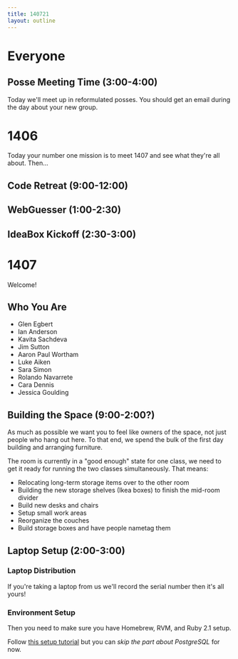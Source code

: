 ```yaml
---
title: 140721
layout: outline
---
```


# Everyone

## Posse Meeting Time (3:00-4:00)

Today we'll meet up in reformulated posses. You should get an email during
the day about your new group.

# 1406

Today your number one mission is to meet 1407 and see what they're all about.
Then...

## Code Retreat (9:00-12:00)

## WebGuesser (1:00-2:30)

## IdeaBox Kickoff (2:30-3:00)

# 1407

Welcome!

## Who You Are

* Glen Egbert
* Ian Anderson
* Kavita Sachdeva
* Jim Sutton
* Aaron Paul Wortham
* Luke Aiken
* Sara Simon
* Rolando Navarrete
* Cara Dennis
* Jessica Goulding

## Building the Space (9:00-2:00?)

As much as possible we want you to feel like owners of the space, not just
people who hang out here. To that end, we spend the bulk of the first day
building and arranging furniture.

The room is currently in a "good enough" state for one class, we need to get
it ready for running the two classes simultaneously. That means:

* Relocating long-term storage items over to the other room
* Building the new storage shelves (Ikea boxes) to finish the mid-room divider
* Build new desks and chairs
* Setup small work areas
* Reorganize the couches
* Build storage boxes and have people nametag them

## Laptop Setup (2:00-3:00)

### Laptop Distribution

If you're taking a laptop from us we'll record the serial number then it's all
yours!

### Environment Setup

Then you need to make sure you have Homebrew, RVM, and Ruby 2.1 setup.

Follow [this setup tutorial](http://tutorials.jumpstartlab.com/topics/environment/environment.html)
but you can *skip the part about PostgreSQL* for now.
